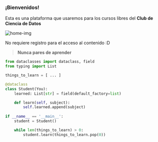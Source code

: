 ### ¡Bienvenidos!

Esta es una plataforma que usaremos para los cursos libres del **Club de Ciencia de Datos**

<img class="responsive-img" src="https://i.imgur.com/Pr5nbGm.png" alt="home-img">

No requiere registro para el acceso al contenido :D

> **Nunca pares de aprender**

```python
from dataclasses import dataclass, field
from typing import List

things_to_learn = [ ... ]

@dataclass
class Student(You):
	learned: List[str] = field(default_factory=list)

	def learn(self, subject):
		self.learned.append(subject)
		
if __name__ == '__main__':
	student = Student()

	while len(things_to_learn) > 0:
		student.learn(things_to_learn.pop(0))
```
